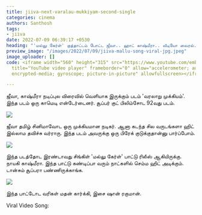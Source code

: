 ```yaml
---
title: jiiva-next-varalau-mukkiyam-second-single
categories: cinema
authors: Santhosh
tags:
- jiiva
date: 2022-07-09 06:39:17 +0530
heading: "'மல்லு கேர்ள்' குத்தாட்டம் போட்ட ஜீவா.. ஹாட் காஷ்மீரா.. வீடியோ வைரல்."
preview_image: "/images/2022/07/09/jiiva-mallu-song-viral-jpg.jpeg"
image_uploader: []
code: <iframe width="560" height="315" src="https://www.youtube.com/embed/gIQYxpgm6eU"
  title="YouTube video player" frameborder="0" allow="accelerometer; autoplay; clipboard-write;
  encrypted-media; gyroscope; picture-in-picture" allowfullscreen></iframe>

---
```

ஜீவா, காஷ்மீரா நடிப்புல  விரைவில் வெளியாக இருக்கும் படம் 'வரலாறு முக்கியம்'. இந்த படம் ஒரு காமெடி என்டேர்டைனர். சூப்பர் குட் பிலிம்சோட 92வது படம்.

![](/images/2022/07/09/mallu-girl-song-1-png.jpeg)

ஜீவா தமிழ் சினிமாவோட ஒரு முக்கியமான நடிகர். ஆனா கடந்த சில வருடங்களா ஹிட் இல்லாம தவிச்சு வர்ராரு. இந்த படம் அவருக்கு ஒரு பிரேக் குடுக்குதான்னு பார்ப்போம்.

![](/images/2022/07/09/mallu-girl-song-3-jpg.jpeg)

இந்த படத்தோட இரண்டாவது சிங்கிள் 'மல்லு கேர்ள்' பாட்டு ரிலீஸ் ஆகியிருக்கு. நாயகி காஷ்மீரா. இந்த பாட்டு கண்டிப்பா வரும் நாட்களில் செம்ம ஹிட் அடிக்கும். டான்சும் சூப்பரா பண்ணிருக்காங்க.

![](/images/2022/07/09/mallu-girl-song-4-jpg.jpeg)

இந்த பாட்டோட வரிகள் மதன் கார்க்கி, இசை ஷான் ரகுமான்.

Viral Video Song:
